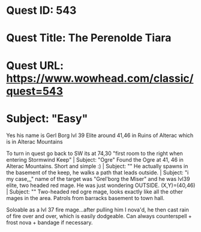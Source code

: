 # Quest ID: 543
# Quest Title: The Perenolde Tiara
# Quest URL: https://www.wowhead.com/classic/quest=543
# Subject: "Easy"
Yes his name is Gerl Borg lvl 39 Elite around 41,46 in Ruins of Alterac which is in Alterac Mountains

To turn in quest go back to SW its at 74,30
"first room to the right when entering Stormwind Keep" | Subject: "Ogre"
Found the Ogre at 41, 46 in Alterac Mountains. Short and simple :) | Subject: "<Blank>"
He actually spawns in the basement of the keep, he walks a path that leads outside. | Subject: "i my case,,,"
name of the target was "Grel'borg the Miser"
and he was lvl39 elite, two headed red mage.
He was just wondering OUTSIDE.
(X,Y)=(40,46) | Subject: "<Blank>"
Two-headed red ogre mage, looks exactly like all the other mages in the area. Patrols from barracks basement to town hall.

Soloable as a lvl 37 fire mage...after pulling him I nova'd, he then cast rain of fire over and over, which is easily dodgeable. Can always counterspell + frost nova + bandage if necessary.